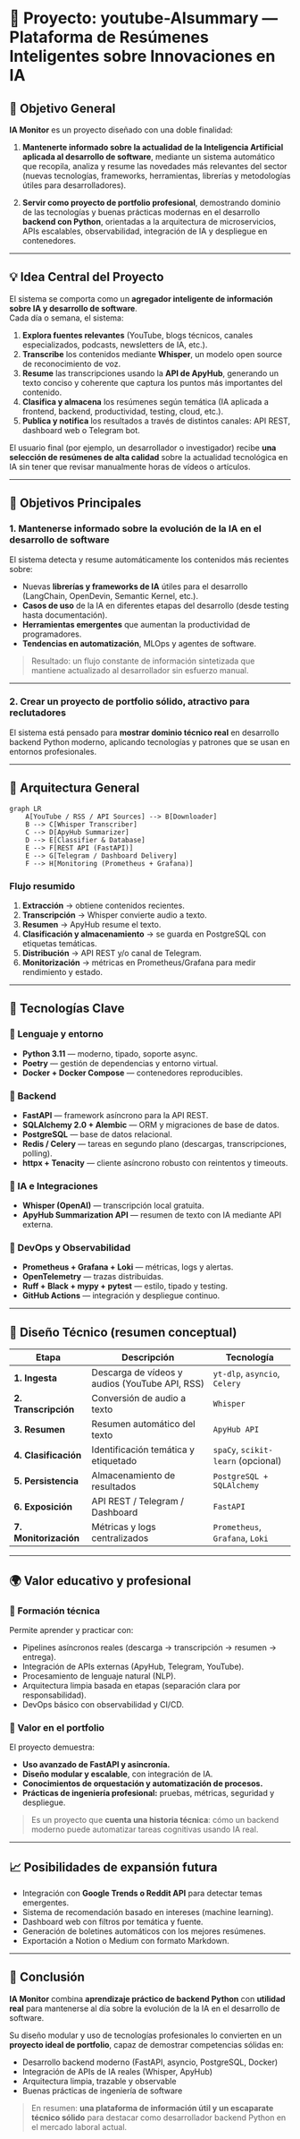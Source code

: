 # 🧠 Proyecto: youtube-AIsummary — Plataforma de Resúmenes Inteligentes sobre Innovaciones en IA

## 🎯 Objetivo General

**IA Monitor** es un proyecto diseñado con una doble finalidad:

1. **Mantenerte informado sobre la actualidad de la Inteligencia Artificial aplicada al desarrollo de software**, mediante un sistema automático que recopila, analiza y resume las novedades más relevantes del sector (nuevas tecnologías, frameworks, herramientas, librerías y metodologías útiles para desarrolladores).

2. **Servir como proyecto de portfolio profesional**, demostrando dominio de las tecnologías y buenas prácticas modernas en el desarrollo **backend con Python**, orientadas a la arquitectura de microservicios, APIs escalables, observabilidad, integración de IA y despliegue en contenedores.

---

## 💡 Idea Central del Proyecto

El sistema se comporta como un **agregador inteligente de información sobre IA y desarrollo de software**.  
Cada día o semana, el sistema:

1. **Explora fuentes relevantes** (YouTube, blogs técnicos, canales especializados, podcasts, newsletters de IA, etc.).  
2. **Transcribe** los contenidos mediante **Whisper**, un modelo open source de reconocimiento de voz.  
3. **Resume** las transcripciones usando la **API de ApyHub**, generando un texto conciso y coherente que captura los puntos más importantes del contenido.  
4. **Clasifica y almacena** los resúmenes según temática (IA aplicada a frontend, backend, productividad, testing, cloud, etc.).  
5. **Publica y notifica** los resultados a través de distintos canales: API REST, dashboard web o Telegram bot.

El usuario final (por ejemplo, un desarrollador o investigador) recibe **una selección de resúmenes de alta calidad** sobre la actualidad tecnológica en IA sin tener que revisar manualmente horas de vídeos o artículos.

---

## 🎯 Objetivos Principales

### 1. Mantenerse informado sobre la evolución de la IA en el desarrollo de software

El sistema detecta y resume automáticamente los contenidos más recientes sobre:

- Nuevas **librerías y frameworks de IA** útiles para el desarrollo (LangChain, OpenDevin, Semantic Kernel, etc.).
- **Casos de uso** de la IA en diferentes etapas del desarrollo (desde testing hasta documentación).
- **Herramientas emergentes** que aumentan la productividad de programadores.
- **Tendencias en automatización**, MLOps y agentes de software.

> Resultado: un flujo constante de información sintetizada que mantiene actualizado al desarrollador sin esfuerzo manual.

---

### 2. Crear un proyecto de portfolio sólido, atractivo para reclutadores

El sistema está pensado para **mostrar dominio técnico real** en desarrollo backend Python moderno, aplicando tecnologías y patrones que se usan en entornos profesionales.

---

## 🧩 Arquitectura General

```mermaid
graph LR
    A[YouTube / RSS / API Sources] --> B[Downloader]
    B --> C[Whisper Transcriber]
    C --> D[ApyHub Summarizer]
    D --> E[Classifier & Database]
    E --> F[REST API (FastAPI)]
    E --> G[Telegram / Dashboard Delivery]
    F --> H[Monitoring (Prometheus + Grafana)]
```

### Flujo resumido
1. **Extracción** → obtiene contenidos recientes.
2. **Transcripción** → Whisper convierte audio a texto.
3. **Resumen** → ApyHub resume el texto.
4. **Clasificación y almacenamiento** → se guarda en PostgreSQL con etiquetas temáticas.
5. **Distribución** → API REST y/o canal de Telegram.
6. **Monitorización** → métricas en Prometheus/Grafana para medir rendimiento y estado.

---

## 🧠 Tecnologías Clave

### 🔹 Lenguaje y entorno
- **Python 3.11** — moderno, tipado, soporte async.
- **Poetry** — gestión de dependencias y entorno virtual.
- **Docker + Docker Compose** — contenedores reproducibles.

### 🔹 Backend
- **FastAPI** — framework asíncrono para la API REST.
- **SQLAlchemy 2.0 + Alembic** — ORM y migraciones de base de datos.
- **PostgreSQL** — base de datos relacional.
- **Redis / Celery** — tareas en segundo plano (descargas, transcripciones, polling).
- **httpx + Tenacity** — cliente asíncrono robusto con reintentos y timeouts.

### 🔹 IA e Integraciones
- **Whisper (OpenAI)** — transcripción local gratuita.
- **ApyHub Summarization API** — resumen de texto con IA mediante API externa.

### 🔹 DevOps y Observabilidad
- **Prometheus + Grafana + Loki** — métricas, logs y alertas.
- **OpenTelemetry** — trazas distribuidas.
- **Ruff + Black + mypy + pytest** — estilo, tipado y testing.
- **GitHub Actions** — integración y despliegue continuo.

---

## 🧰 Diseño Técnico (resumen conceptual)

| Etapa | Descripción | Tecnología |
|-------|--------------|-------------|
| **1. Ingesta** | Descarga de vídeos y audios (YouTube API, RSS) | `yt-dlp`, `asyncio`, `Celery` |
| **2. Transcripción** | Conversión de audio a texto | `Whisper` |
| **3. Resumen** | Resumen automático del texto | `ApyHub API` |
| **4. Clasificación** | Identificación temática y etiquetado | `spaCy`, `scikit-learn` (opcional) |
| **5. Persistencia** | Almacenamiento de resultados | `PostgreSQL + SQLAlchemy` |
| **6. Exposición** | API REST / Telegram / Dashboard | `FastAPI` |
| **7. Monitorización** | Métricas y logs centralizados | `Prometheus`, `Grafana`, `Loki` |

---

## 🌍 Valor educativo y profesional

### 🧠 Formación técnica
Permite aprender y practicar con:
- Pipelines asíncronos reales (descarga → transcripción → resumen → entrega).
- Integración de APIs externas (ApyHub, Telegram, YouTube).
- Procesamiento de lenguaje natural (NLP).
- Arquitectura limpia basada en etapas (separación clara por responsabilidad).
- DevOps básico con observabilidad y CI/CD.

### 💼 Valor en el portfolio
El proyecto demuestra:
- **Uso avanzado de FastAPI y asincronía.**
- **Diseño modular y escalable**, con integración de IA.
- **Conocimientos de orquestación y automatización de procesos.**
- **Prácticas de ingeniería profesional:** pruebas, métricas, seguridad y despliegue.

> Es un proyecto que **cuenta una historia técnica**: cómo un backend moderno puede automatizar tareas cognitivas usando IA real.

---

## 📈 Posibilidades de expansión futura

- Integración con **Google Trends o Reddit API** para detectar temas emergentes.  
- Sistema de recomendación basado en intereses (machine learning).  
- Dashboard web con filtros por temática y fuente.  
- Generación de boletines automáticos con los mejores resúmenes.  
- Exportación a Notion o Medium con formato Markdown.

---

## 🧭 Conclusión

**IA Monitor** combina **aprendizaje práctico de backend Python** con **utilidad real** para mantenerse al día sobre la evolución de la IA en el desarrollo de software.  

Su diseño modular y uso de tecnologías profesionales lo convierten en un **proyecto ideal de portfolio**, capaz de demostrar competencias sólidas en:

- Desarrollo backend moderno (FastAPI, asyncio, PostgreSQL, Docker)
- Integración de APIs de IA reales (Whisper, ApyHub)
- Arquitectura limpia, trazable y observable
- Buenas prácticas de ingeniería de software

> En resumen: **una plataforma de información útil y un escaparate técnico sólido** para destacar como desarrollador backend Python en el mercado laboral actual.
